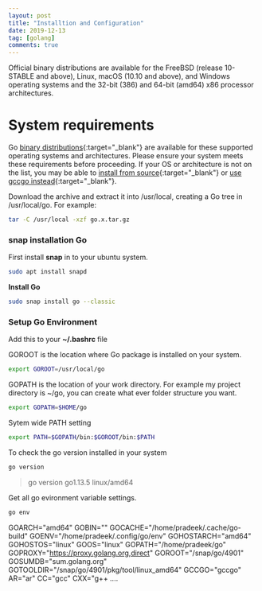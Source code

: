 ```yaml
---
layout: post
title: "Installtion and Configuration"
date: 2019-12-13
tag: [golang]
comments: true
---
```

Official binary distributions are available for the FreeBSD (release 10-STABLE and above), Linux, macOS (10.10 and above), and Windows operating systems and the 32-bit (386) and 64-bit (amd64) x86 processor architectures.
<!--more-->

# System requirements

Go [binary distributions](https://golang.org/dl/){:target="\_blank"} are available for these supported operating systems and architectures. Please ensure your system meets these requirements before proceeding. If your OS or architecture is not on the list, you may be able to [install from source](https://golang.org/doc/install/source){:target="\_blank"} or [use gccgo instead](https://golang.org/doc/install/gccgo){:target="\_blank"}.

Download the archive and extract it into /usr/local, creating a Go tree in /usr/local/go. For example:

~~~bash
tar -C /usr/local -xzf go.x.tar.gz
~~~

### snap installation Go

First install __snap__ in to your ubuntu system.
~~~bash
sudo apt install snapd
~~~
__Install Go__
~~~bash
sudo snap install go --classic
~~~

### Setup Go Environment

Add this to your __~/.bashrc__ file

GOROOT is the location where Go package is installed on your system.

~~~bash
export GOROOT=/usr/local/go
~~~

GOPATH is the location of your work directory. For example my project directory is ~/go,
you can create what ever folder structure you want.

~~~bash
export GOPATH=$HOME/go
~~~

Sytem wide PATH setting

~~~bash
export PATH=$GOPATH/bin:$GOROOT/bin:$PATH
~~~

To check the go version installed in your system
~~~bash
go version
~~~
> go version go1.13.5 linux/amd64

Get all go evironment variable settings.

~~~bash
go env
~~~

> 
GOARCH="amd64"
GOBIN=""
GOCACHE="/home/pradeek/.cache/go-build"
GOENV="/home/pradeek/.config/go/env"
GOHOSTARCH="amd64"
GOHOSTOS="linux"
GOOS="linux"
GOPATH="/home/pradeek/go"
GOPROXY="https://proxy.golang.org,direct"
GOROOT="/snap/go/4901"
GOSUMDB="sum.golang.org"
GOTOOLDIR="/snap/go/4901/pkg/tool/linux_amd64"
GCCGO="gccgo"
AR="ar"
CC="gcc"
CXX="g++
....







